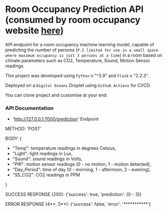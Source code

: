 # Room Occupancy Prediction API (consumed by room occupancy website [here](https://occupancy-adeoluwa.netlify.app/))

API endpoint for a room occupancy machine learning model, capable of predicting the number of persons (`P.S limited for use in a small space where maximum occupancy is just 3 persons at a time`) in a room based on climate parameters such as CO2, Temperature, Sound, Motion Sensor readings. 

This project was developed using `Python` v "^3.9" and `Flask` v "2.2.3".

Deployed on a `Digital Oceans` Droplet using `Github Actions` for CI/CD.

You can clone project and customise at your end.

### API Documentation

- 'http://127.0.0.1:7000/prediction' Endpoint

METHOD: 'POST'

BODY: {

  - "Temp": temperature readings in degrees Celsius,
  - "Light": light readings in Lux,
  - "Sound": sound readings in Volts,
  - "PIR": motion sensor readings (0 - no motion, 1 - motion detected),
  - "Day_Period": time of day (0 - morning, 1 - afternoon, 2 - evening),
  - "S5_CO2": CO2 readings in PPM

  }

SUCCESS RESPONSE (200): {'success': true, 'prediction': [0 - 3]}

ERROR RESPONSE (4**, 5**): {'success': false, 'error': '***********'}
